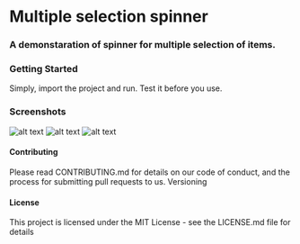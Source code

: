 # Multiple selection spinner

### A demonstaration of spinner for multiple selection of items.

### Getting Started
Simply, import the project and run. Test it before you use.

### Screenshots
![alt text](https://raw.githubusercontent.com/vikrantshroti/multiple-selection-spinner-android/master/device-2018-05-05-120207.png)
![alt text](https://raw.githubusercontent.com/vikrantshroti/multiple-selection-spinner-android/master/device-2018-05-05-120225.png)
![alt text](https://raw.githubusercontent.com/vikrantshroti/multiple-selection-spinner-android/master/device-2018-05-05-120235.png)

#### Contributing
Please read CONTRIBUTING.md for details on our code of conduct, and the process for submitting pull requests to us.
Versioning

#### License
This project is licensed under the MIT License - see the LICENSE.md file for details
